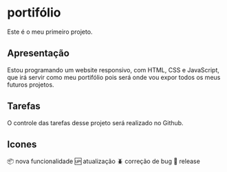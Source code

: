 # portifólio

Este é o meu primeiro projeto.
## Apresentação

Estou programando um website responsivo, com HTML, CSS e JavaScript, 
que irá servir como meu portifólio pois será onde vou expor todos 
os meus futuros projetos.
## Tarefas

O controle das tarefas desse projeto será realizado no Github.

## Icones

:package: nova funcionalidade
:up: atualização
:beetle: correção de bug
:checkered_flag: release